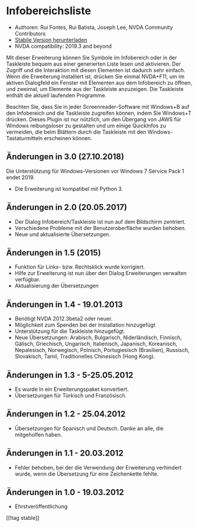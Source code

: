 # Infobereichsliste #

*   Authoren: Rui Fontes, Rui Batista, Joseph Lee, NVDA Community
    Contributors
*   [Stabile Version herunterladen][1]
*   NVDA compatibility: 2019.3 and beyond


Mit dieser Erweiterung können Sie Symbole im Infobereich oder in der
Taskleiste bequem aus einer generierten Liste lesen und aktivieren. Der
Zugriff und die Interaktion mit diesen Elementen ist dadurch sehr
einfach. Wenn die Erweiterung installiert ist, drücken Sie einmal NVDA+F11,
um im aktiven Dialogfeld ein Fenster mit Elementen aus dem Infobereich zu
öffnen, und zweimal, um Elemente aus der Taskleiste anzuzeigen. Die
Taskleiste enthält die aktuell laufenden Programme.

Beachten Sie, dass Sie in jeder Screenreader-Software mit Windows+B auf den
Infobereich und die Taskleiste zugreifen können, indem Sie Windows+T
drücken. Dieses Plugin ist nur nützlich, um den Übergang von JAWS für
Windows reibungsloser zu gestalten und um einige QuickInfos zu vermeiden,
die beim Blättern durch die Taskleiste mit den Windows-Tastaturmitteln
erscheinen können.

## Änderungen in 3.0 (27.10.2018) ##

Die Unterstützung für Windows-Versionen vor Windows 7 Service Pack 1 endet
2019.

* Die Erweiterung ist kompatibel mit Python 3.

## Änderungen in 2.0 (20.05.2017) ##

* Der Dialog Infobereich/Taskleiste ist nun auf dem Bildschirm zentriert.
* Verschiedene Probleme mit der Benutzeroberfläche wurden behoben.
* Neue und aktualisierte Übersetzungen.

## Änderungen in 1.5 (2015) ##

* Funktion für Links- bzw. Rechtsklick wurde korrigiert.
* Hilfe zur Erweiterung ist nun über den Dialog Erweiterungen verwalten
  verfügbar.
* Aktualisierung der Übersetzungen

## Änderungen in 1.4 - 19.01.2013 ##

* Benötigt NVDA 2012.3beta2 oder neuer.
* Möglichkeit zum Spenden bei der Installation hinzugefügt
* Unterstützung für die Taskleiste hinzugefügt.
* Neue Übersetzungen: Arabisch, Bulgarisch, Niderländisch, Finnisch,
  Gälisch, Griechisch, Ungarisch, Italienisch, Japanisch, Koreanisch,
  Nepalesisch, Norwegisch, Polnisch, Portugiesisch (Brasilien), Russisch,
  Slovakisch, Tamil, Traditionelles Chinesisch (Hong Kong).

## Änderungen in 1.3 - 5-25.05.2012 ##

* Es wurde In ein Erweiterungspaket konvertiert.
* Übersetzungen für Türkisch und Französisch.

## Änderungen in 1.2 - 25.04.2012 ##

* Übersetzungen für Spanisch und Deutsch. Danke an alle, die mitgeholfen
  haben.

## Änderungen in 1.1 - 20.03.2012 ##

* Fehler behoben, bei der die Verwendung der Erweiterung verhindert wurde,
  wenn die Übersetzung für eine Zeichenkette fehlte.

## Änderungen in 1.0 - 19.03.2012 ##

* Ehrstveröffentlichung

[[!tag stable]]

[1]: https://addons.nvda-project.org/files/get.php?file=st
